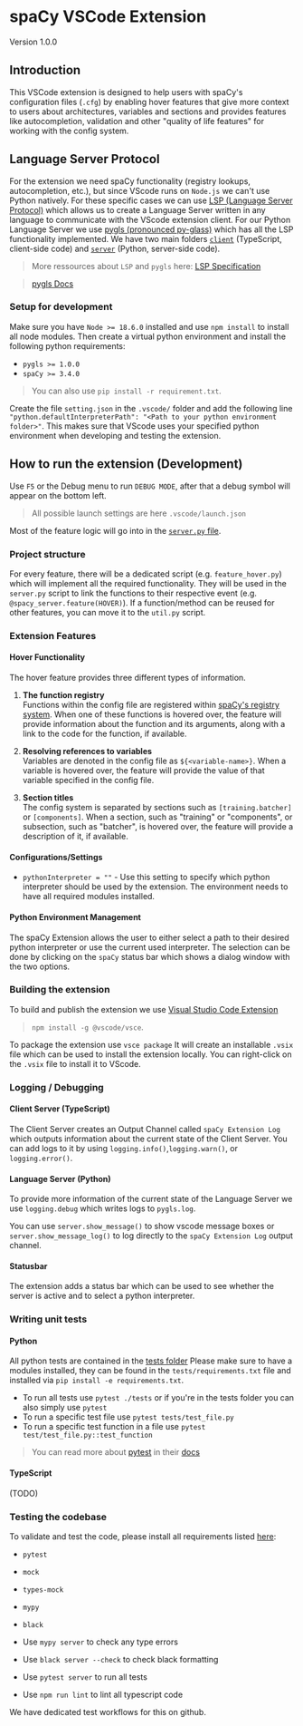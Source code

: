 # spaCy VSCode Extension

Version 1.0.0

## Introduction

This VSCode extension is designed to help users with spaCy's configuration files (`.cfg`) by enabling hover features that give more context to users about architectures, variables and sections and provides features like autocompletion, validation and other "quality of life features" for working with the config system.

## Language Server Protocol

For the extension we need spaCy functionality (registry lookups, autocompletion, etc.), but since VScode runs on `Node.js` we can't use Python natively. For these specific cases we can use [LSP (Language Server Protocol)](https://microsoft.github.io/language-server-protocol/overviews/lsp/overview/) which allows us to create a Language Server written in any language to communicate with the VScode extension client. For our Python Language Server we use [pygls (pronounced py-glass)](https://github.com/openlawlibrary/pygls) which has all the LSP functionality implemented. We have two main folders [`client`](./extension/client/) (TypeScript, client-side code) and [`server`](./extension/server/) (Python, server-side code).

> More ressources about `LSP` and `pygls` here:
> [LSP Specification](https://microsoft.github.io/language-server-protocol/specifications/lsp/3.17/specification/)

> [pygls Docs](https://pygls.readthedocs.io/en/latest/)

### Setup for development

Make sure you have `Node >= 18.6.0` installed and use `npm install` to install all node modules. Then create a virtual python environment and install the following python requirements:

- `pygls >= 1.0.0`
- `spaCy >= 3.4.0`

> You can also use `pip install -r requirement.txt`.

Create the file `setting.json` in the `.vscode/` folder and add the following line `"python.defaultInterpreterPath": "<Path to your python environment folder>"`. This makes sure that VScode uses your specified python environment when developing and testing the extension.

## How to run the extension (Development)

Use `F5` or the Debug menu to run `DEBUG MODE`, after that a debug symbol will appear on the bottom left.

> All possible launch settings are here `.vscode/launch.json`

Most of the feature logic will go into in the [`server.py` file](.server/server.py).

### Project structure

For every feature, there will be a dedicated script (e.g. `feature_hover.py`) which will implement all the required functionality. They will be used in the `server.py` script to link the functions to their respective event (e.g. `@spacy_server.feature(HOVER)`). If a function/method can be reused for other features, you can move it to the `util.py` script.

### Extension Features

#### Hover Functionality

The hover feature provides three different types of information.

1. **The function registry**  
   Functions within the config file are registered within [spaCy's registry system](https://spacy.io/api/top-level#registry). When one of these functions is hovered over, the feature will provide information about the function and its arguments, along with a link to the code for the function, if available.

2. **Resolving references to variables**  
   Variables are denoted in the config file as `${<variable-name>}`. When a variable is hovered over, the feature will provide the value of that variable specified in the config file.

3. **Section titles**  
   The config system is separated by sections such as `[training.batcher]` or `[components]`. When a section, such as "training" or "components", or subsection, such as "batcher", is hovered over, the feature will provide a description of it, if available.

#### Configurations/Settings

- `pythonInterpreter = ""` - Use this setting to specify which python interpreter should be used by the extension. The environment needs to have all required modules installed.

#### Python Environment Management

The spaCy Extension allows the user to either select a path to their desired python interpreter or use the current used interpreter. The selection can be done by clicking on the `spaCy` status bar which shows a dialog window with the two options.

### Building the extension

To build and publish the extension we use [Visual Studio Code Extension](https://code.visualstudio.com/api/working-with-extensions/publishing-extension#vsce)

> `npm install -g @vscode/vsce`.

To package the extension use `vsce package`
It will create an installable `.vsix` file which can be used to install the extension locally.
You can right-click on the `.vsix` file to install it to VScode.

### Logging / Debugging

#### Client Server (TypeScript)

The Client Server creates an Output Channel called `spaCy Extension Log` which outputs information about the current state of the Client Server. You can add logs to it by using `logging.info()`,`logging.warn()`, or `logging.error()`.

#### Language Server (Python)

To provide more information of the current state of the Language Server we use `logging.debug` which writes logs to `pygls.log`.

You can use `server.show_message()` to show vscode message boxes or `server.show_message_log()` to log directly to the `spaCy Extension Log` output channel.

#### Statusbar

The extension adds a status bar which can be used to see whether the server is active and to select a python interpreter.

### Writing unit tests

#### Python

All python tests are contained in the [tests folder](./server/tests/)
Please make sure to have a modules installed, they can be found in the `tests/requirements.txt` file and installed via `pip install -e requirements.txt`.

- To run all tests use `pytest ./tests` or if you're in the tests folder you can also simply use `pytest`
- To run a specific test file use `pytest tests/test_file.py`
- To run a specific test function in a file use `pytest test/test_file.py::test_function`

> You can read more about [pytest](https://docs.pytest.org/en/7.2.x/) in their [docs](https://docs.pytest.org/en/7.2.x/how-to/index.html)

#### TypeScript

(TODO)

### Testing the codebase

To validate and test the code, please install all requirements listed [here](server/tests/requirements.txt):

- `pytest`
- `mock`
- `types-mock`
- `mypy`
- `black`

- Use `mypy server` to check any type errors
- Use `black server --check` to check black formatting
- Use `pytest server` to run all tests
- Use `npm run lint` to lint all typescript code

We have dedicated test workflows for this on github.
